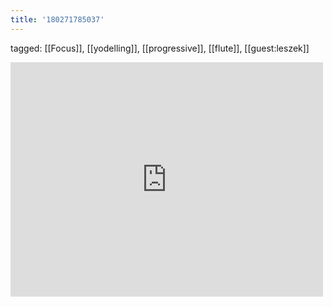 ```yaml
---
title: '180271785037'
---
```

tagged: [[Focus]], [[yodelling]], [[progressive]], [[flute]], [[guest:leszek]]
<iframe allow="accelerometer; autoplay; clipboard-write; encrypted-media; gyroscope; picture-in-picture" allowfullscreen="" frameborder="0" height="375" id="youtube_iframe" src="https://www.youtube.com/embed/g4ouPGGLI6Q?feature=oembed&amp;enablejsapi=1&amp;origin=https://safe.txmblr.com&amp;wmode=opaque" width="500"></iframe>
